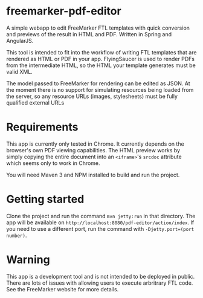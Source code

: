 freemarker-pdf-editor
==

A simple webapp to edit FreeMarker FTL templates with quick conversion and
previews of
the result in HTML and PDF. Written in Spring and AngularJS.

This tool is intended to fit into the workflow of writing FTL templates that
are rendered as HTML or PDF in your app. FlyingSaucer is used to render PDFs
from the intermediate HTML, so the HTML your template generates must be valid
XML.

The model passed to FreeMarker for rendering can be edited as JSON. At the
moment there is no support for simulating resources being loaded from the
server, so any resource URLs (images, stylesheets) must be fully qualified
external URLs

Requirements
==
This app is currently only tested in Chrome. It currently depends on the
browser's own PDF viewing capabilities. The HTML preview works by simply
copying the entire document into an `<iframe>`'s `srcdoc` attribute which
seems only to work in Chrome.

You will need Maven 3 and NPM installed to build and run the project.

Getting started
==
Clone the project and run the command
`mvn jetty:run` in that directory. The app will be available on 
`http://localhost:8080/pdf-editor/action/index`. If you need to use a different
port, run the command with `-Djetty.port=(port number)`.

Warning
==
This app is a development tool and is not intended to be deployed in public.
There are lots of issues with allowing users to execute arbritrary FTL code.
See the FreeMarker website for more details.